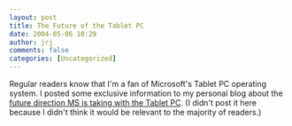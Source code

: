 ```yaml
---
layout: post
title: The Future of the Tablet PC
date: 2004-05-06 10:29
author: jrj
comments: false
categories: [Uncategorized]
---
```

Regular readers know that I'm a fan of Microsoft's Tablet PC operating system. I posted some exclusive information to my personal blog about the <a href="http://www.jrj.org/2004_05_01_archive.cfm#108385326198857724" target="_blank">future direction MS is taking with the Tablet PC</a>. (I didn't post it here because I didn't think it would be relevant to the majority of readers.)
